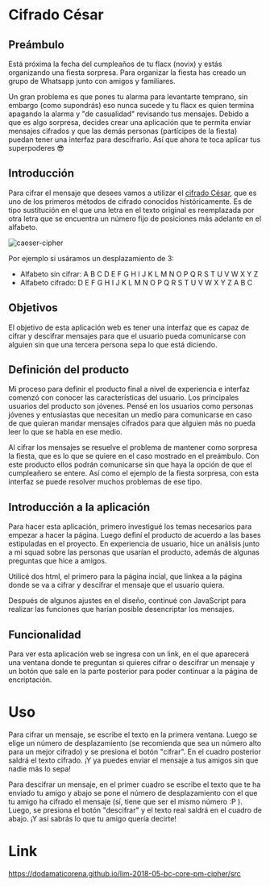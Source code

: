 # Cifrado César

## Preámbulo

Está próxima la fecha del cumpleaños de tu flacx (novix) y estás organizando una
fiesta sorpresa. Para organizar la fiesta has creado un grupo de Whatsapp junto
con amigos y familiares.

Un gran problema es que pones tu alarma para levantarte temprano, sin embargo
(como supondrás) eso nunca sucede y tu flacx es quien termina apagando la alarma
y "de casualidad" revisando tus mensajes. Debido a que es algo sorpresa, decides
crear una aplicación que te permita enviar mensajes cifrados y que las demás
personas (partícipes de la fiesta) puedan tener una interfaz para
descifrarlo. Así que ahora te toca aplicar tus superpoderes 😎

## Introducción

Para cifrar el mensaje que desees vamos a utilizar el [cifrado César](https://en.wikipedia.org/wiki/Caesar_cipher), que es uno de los
primeros métodos de cifrado conocidos históricamente. Es de tipo 
sustitución en el que una letra en el texto original es reemplazada por otra
letra que se encuentra un número fijo de posiciones más adelante en el alfabeto.

![caeser-cipher](https://upload.wikimedia.org/wikipedia/commons/thumb/2/2b/Caesar3.svg/2000px-Caesar3.svg.png)

Por ejemplo si usáramos un desplazamiento de 3:

* Alfabeto sin cifrar: A B C D E F G H I J K L M N O P Q R S T U V W X Y Z
* Alfabeto cifrado: D E F G H I J K L M N O P Q R S T U V W X Y Z A B C


## Objetivos

El objetivo de esta aplicación web es tener una interfaz que es capaz de cifrar y descifrar 
mensajes para que el usuario pueda comunicarse con alguien sin que una tercera persona sepa lo que está diciendo.

## Definición del producto

Mi proceso para definir el producto final a nivel de experiencia e interfaz comenzó con conocer 
las características del usuario. Los principales usuarios del producto son jóvenes.
Pensé en los usuarios como personas jóvenes y entusiastas que necesitan un medio para comunicarse en caso de que quieran mandar mensajes cifrados para que alguien más no pueda leer lo que se habla en ese medio. 

Al cifrar los mensajes se resuelve el problema de mantener como sorpresa la fiesta, que es lo que se quiere en el caso mostrado en el preámbulo. Con este producto ellos podrán comunicarse sin que haya la opción de que el cumpleañero se entere. Así como el ejemplo de la fiesta sorpresa, con esta interfaz se puede resolver muchos problemas de ese tipo.


## Introducción a la aplicación

 Para hacer esta aplicación, primero investigué los temas necesarios para empezar a hacer la página. Luego definí el producto de acuerdo a las bases estipuladas en el proyecto. En experiencia de usuario, hice un análisis junto a mi squad sobre las personas que usarían el producto, además de algunas preguntas que hice a amigos. 
 
 Utilicé dos html, el primero para la página incial, que linkea a la página donde se va a cifrar y descifrar el mensaje que el usuario quiera. 

 Después de algunos ajustes en el diseño, continué con JavaScript para realizar las funciones que harían posible desencriptar los mensajes.


## Funcionalidad
 
Para ver esta aplicación web se ingresa con un link, en el que aparecerá una ventana donde te preguntan si quieres cifrar o descifrar un mensaje y un botón que sale en la parte posterior para poder continuar a la página de encriptación.

# Uso

Para cifrar un mensaje, se escribe el texto en la primera ventana. Luego se elige un número de desplazamiento (se recomienda que sea un número alto para un mejor cifrado) y se presiona el botón "cifrar". En el cuadro posterior saldrá el texto cifrado. ¡Y ya puedes enviar el mensaje a tus amigos sin que nadie más lo sepa!

Para descifrar un mensaje, en el primer cuadro se escribe el texto que te ha enviado tu amigo y abajo se pone el número de desplazamiento con el que tu amigo ha cifrado el mensaje (sí, tiene que ser el mismo número :P ). Luego, se presiona el botón "descifrar" y el texto real saldrá en el cuadro de abajo. ¡Y así sabrás lo que tu amigo quería decirte!

# Link

 https://dodamaticorena.github.io/lim-2018-05-bc-core-pm-cipher/src
